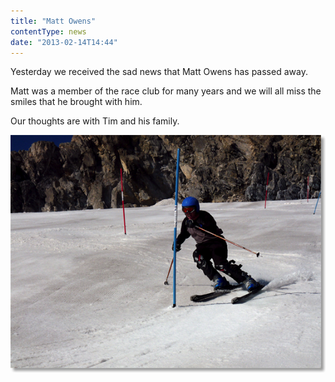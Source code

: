 ```yaml
---
title: "Matt Owens"
contentType: news
date: "2013-02-14T14:44"
---
```


Yesterday we received the sad news that Matt Owens has passed away.

Matt was a member of the race club for many years and we will all miss the smiles that he brought
with him.

Our thoughts are with Tim and his family.

![picture of matt owens](matt_owens.jpg)
